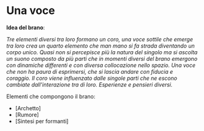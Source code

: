 # Una voce

**Idea del brano**:

*Tre elementi diversi tra loro formano un coro, una voce sottile che emerge tra loro crea un quarto elemento che man mano si fa strada diventando un corpo unico. Quasi non si percepisce più la natura del singolo ma si ascolta un suono composto da più parti che in momenti diversi del brano emergono con dinamiche differenti e con diversa collocazione nello spazio. 
Una voce che non ha paura di esprimersi, che si lascia andare con fiducia e coraggio. Il coro viene influenzato dalle singole parti che ne escono cambiate dall'interazione tra di loro. Esperienze e pensieri diversi.*

Elementi che compongono il brano:

- [Archetto]
- [Rumore]
- [Sintesi per formanti]
